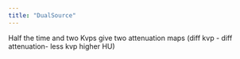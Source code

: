 ```yaml
---
title: "DualSource"
---
```

Half the time and two Kvps give two attenuation maps (diff kvp - diff attenuation- less kvp higher HU)

